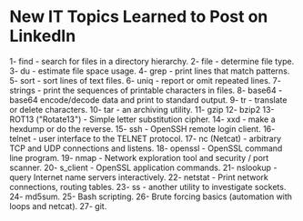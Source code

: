 New IT Topics Learned to Post on LinkedIn
=========================================

1- find - search for files in a directory hierarchy.
2- file - determine file type.
3- du - estimate file space usage.
4- grep - print lines that match patterns.
5- sort - sort lines of text files.
6- uniq - report or omit repeated lines.
7- strings - print the sequences of printable characters in files.
8- base64 - base64 encode/decode data and print to standard output.
9- tr - translate or delete characters.
10- tar - an archiving utility.
11- gzip
12- bzip2
13- ROT13 ("Rotate13") - Simple letter substitution cipher.
14- xxd - make a hexdump or do the reverse.
15- ssh - OpenSSH remote login client.
16- telnet - user interface to the TELNET protocol.
17- nc (Netcat) - arbitrary TCP and UDP connections and listens.
18- openssl - OpenSSL command line program.
19- nmap - Network exploration tool and security / port scanner.
20- s_client - OpenSSL application commands.
21- nslookup - query Internet name servers interactively.
22- netstat - Print network connections, routing tables.
23- ss - another utility to investigate sockets.
24- md5sum.
25- Bash scripting.
26- Brute forcing basics (automation with loops and netcat).
27- git.
